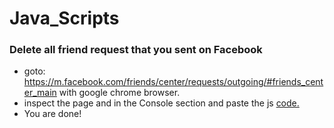 # Java_Scripts
### Delete all friend request that you sent on Facebook
- goto: https://m.facebook.com/friends/center/requests/outgoing/#friends_center_main with google chrome browser.
- inspect the page and in the Console section and paste the js [code.](https://github.com/ShahriarShafin/Java_Scripts/blob/master/FB%20send%20req%20del.js/)
- You are done!
